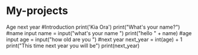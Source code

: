 # My-projects
 Age next year 
 #Introduction 
print('Kia Ora') 
print("What's your name?") 
#name input
name = input("what's your name ")
print("hello " + name) 
#age input 
age = input("how old are you ")
#next year
next_year = int(age) + 1
print("This time next year you will be")
print(next_year)
